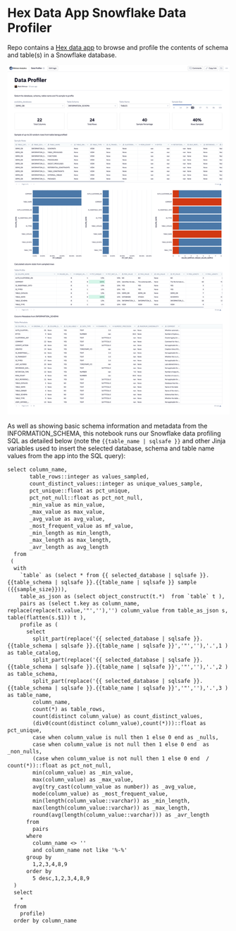 # Hex Data App Snowflake Data Profiler

Repo contains a [Hex data app](https://hex.tech/) to browse and profile the contents of schema and table(s) in a Snowflake database.

![](img/data_profiler_screenshot.png)

As well as showing basic schema information and metadata from the INFORMATION_SCHEMA, this notebook runs our Snowflake data profiling SQL as detailed below (note the ``{{table_name | sqlsafe }}`` and other Jinja variables used to insert the selected database, schema and table name values from the app into the SQL query):

```
select column_name,
       table_rows::integer as values_sampled,
       count_distinct_values::integer as unique_values_sample,
       pct_unique::float as pct_unique,
       pct_not_null::float as pct_not_null,
       _min_value as min_value,
       _max_value as max_value,
       _avg_value as avg_value,
       _most_frequent_value as mf_value,
       _min_length as min_length,
       _max_length as max_length,
       _avr_length as avg_length
  from
 (
  with
    `table` as (select * from {{ selected_database | sqlsafe }}.{{table_schema | sqlsafe }}.{{table_name | sqlsafe }} sample ({{sample_size}})),
    table_as_json as (select object_construct(t.*)  from `table` t ),
    pairs as (select t.key as column_name, replace(replace(t.value,'"',''),'') column_value from table_as_json s, table(flatten(s.$1)) t ),
    profile as (
      select
        split_part(replace('{{ selected_database | sqlsafe }}.{{table_schema | sqlsafe }}.{{table_name | sqlsafe }}','"',''),'.',1 ) as table_catalog,
        split_part(replace('{{ selected_database | sqlsafe }}.{{table_schema | sqlsafe }}.{{table_name | sqlsafe }}','"',''),'.',2 ) as table_schema,
        split_part(replace('{{ selected_database | sqlsafe }}.{{table_schema | sqlsafe }}.{{table_name | sqlsafe }}','"',''),'.',3 ) as table_name,
        column_name,
        count(*) as table_rows,
        count(distinct column_value) as count_distinct_values,
        (div0(count(distinct column_value),count(*)))::float as pct_unique,
        case when column_value is null then 1 else 0 end as _nulls,
        case when column_value is not null then 1 else 0 end  as _non_nulls,
        (case when column_value is not null then 1 else 0 end  / count(*))::float as pct_not_null,
        min(column_value) as _min_value,
        max(column_value) as _max_value,
        avg(try_cast(column_value as number)) as _avg_value,
        mode(column_value) as _most_frequent_value,
        min(length(column_value::varchar)) as _min_length,
        max(length(column_value::varchar)) as _max_length,
        round(avg(length(column_value::varchar))) as _avr_length
      from
        pairs
      where
        column_name <> ''
        and column_name not like '%-%'
      group by
        1,2,3,4,8,9
      order by
        5 desc,1,2,3,4,8,9
  )
  select
    *
  from
    profile)
  order by column_name
```

